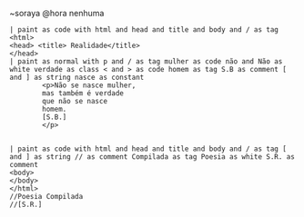 ~soraya
@hora nenhuma

	| paint as code with html and head and title and body and / as tag
	<html>
	<head> <title> Realidade</title>
	</head>
	| paint as normal with p and / as tag mulher as code não and Não as white verdade as class < and > as code homem as tag S.B as comment [ and ] as string nasce as constant
			<p>Não se nasce mulher,
			mas também é verdade
			que não se nasce
			homem.
			[S.B.]
			</p>
				

	| paint as code with html and head and title and body and / as tag [ and ] as string // as comment Compilada as tag Poesia as white S.R. as comment
	<body>
	</body>
	</html>
	//Poesia Compilada
	//[S.R.]
